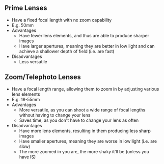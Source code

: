 ## Prime Lenses

- Have a fixed focal length with no zoom capability
- E.g. 50mm
- Advantages
	- Have fewer lens elements, and thus are able to produce sharper images
	- Have larger apertures, meaning they are better in low light and can achieve a shallower depth of field (i.e. are fast)
- Disadvantages
	- Less versatile

## Zoom/Telephoto Lenses 

- Have a focal length range, allowing them to zoom in by adjusting various lens elements 
- E.g. 18-55mm
- Advantages
	- More versatile, as you can shoot a wide range of focal lengths without having to change your lens
	- Saves time, as you don't have to change your lens as often
- Disadvantages
	- Have more lens elements, resulting in them producing less sharp images
	- Have smaller apertures, meaning they are worse in low light (i.e. are slow)
	- The more zoomed in you are, the more shaky it'll be (unless you have IS)